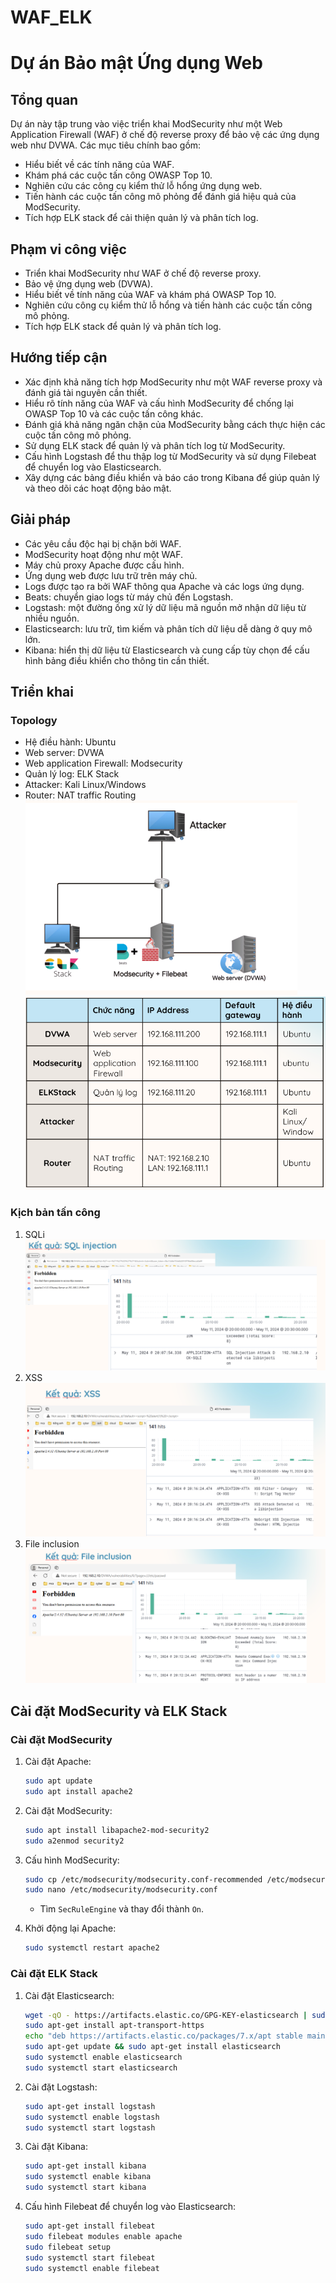 # WAF_ELK

# Dự án Bảo mật Ứng dụng Web

## Tổng quan
Dự án này tập trung vào việc triển khai ModSecurity như một Web Application Firewall (WAF) ở chế độ reverse proxy để bảo vệ các ứng dụng web như DVWA. Các mục tiêu chính bao gồm:
- Hiểu biết về các tính năng của WAF.
- Khám phá các cuộc tấn công OWASP Top 10.
- Nghiên cứu các công cụ kiểm thử lỗ hổng ứng dụng web.
- Tiến hành các cuộc tấn công mô phỏng để đánh giá hiệu quả của ModSecurity.
- Tích hợp ELK stack để cải thiện quản lý và phân tích log.

## Phạm vi công việc
- Triển khai ModSecurity như WAF ở chế độ reverse proxy.
- Bảo vệ ứng dụng web (DVWA).
- Hiểu biết về tính năng của WAF và khám phá OWASP Top 10.
- Nghiên cứu công cụ kiểm thử lỗ hổng và tiến hành các cuộc tấn công mô phỏng.
- Tích hợp ELK stack để quản lý và phân tích log.

## Hướng tiếp cận
- Xác định khả năng tích hợp ModSecurity như một WAF reverse proxy và đánh giá tài nguyên cần thiết.
- Hiểu rõ tính năng của WAF và cấu hình ModSecurity để chống lại OWASP Top 10 và các cuộc tấn công khác.
- Đánh giá khả năng ngăn chặn của ModSecurity bằng cách thực hiện các cuộc tấn công mô phỏng.
- Sử dụng ELK stack để quản lý và phân tích log từ ModSecurity.
- Cấu hình Logstash để thu thập log từ ModSecurity và sử dụng Filebeat để chuyển log vào Elasticsearch.
- Xây dựng các bảng điều khiển và báo cáo trong Kibana để giúp quản lý và theo dõi các hoạt động bảo mật.

## Giải pháp
- Các yêu cầu độc hại bị chặn bởi WAF.
- ModSecurity hoạt động như một WAF.
- Máy chủ proxy Apache được cấu hình.
- Ứng dụng web được lưu trữ trên máy chủ.
- Logs được tạo ra bởi WAF thông qua Apache và các logs ứng dụng.
- Beats: chuyển giao logs từ máy chủ đến Logstash.
- Logstash: một đường ống xử lý dữ liệu mã nguồn mở nhận dữ liệu từ nhiều nguồn.
- Elasticsearch: lưu trữ, tìm kiếm và phân tích dữ liệu dễ dàng ở quy mô lớn.
- Kibana: hiển thị dữ liệu từ Elasticsearch và cung cấp tùy chọn để cấu hình bảng điều khiển cho thông tin cần thiết.

## Triển khai
### Topology
- Hệ điều hành: Ubuntu
- Web server: DVWA
- Web application Firewall: Modsecurity
- Quản lý log: ELK Stack
- Attacker: Kali Linux/Windows
- Router: NAT traffic Routing
  ![kiến trúc](img/archi.png)
  ![table](img/tablerole.png)

### Kịch bản tấn công
1. SQLi 
![kết quả sql](img/sql.png)
2. XSS
![kết quả sql](img/xss.png)
3. File inclusion 
![kết quả sql](img/fileinclude.png)
## Cài đặt ModSecurity và ELK Stack

### Cài đặt ModSecurity
1. Cài đặt Apache:
    ```bash
    sudo apt update
    sudo apt install apache2
    ```
2. Cài đặt ModSecurity:
    ```bash
    sudo apt install libapache2-mod-security2
    sudo a2enmod security2
    ```
3. Cấu hình ModSecurity:
    ```bash
    sudo cp /etc/modsecurity/modsecurity.conf-recommended /etc/modsecurity/modsecurity.conf
    sudo nano /etc/modsecurity/modsecurity.conf
    ```
    - Tìm `SecRuleEngine` và thay đổi thành `On`.

4. Khởi động lại Apache:
    ```bash
    sudo systemctl restart apache2
    ```

### Cài đặt ELK Stack
1. Cài đặt Elasticsearch:
    ```bash
    wget -qO - https://artifacts.elastic.co/GPG-KEY-elasticsearch | sudo apt-key add -
    sudo apt-get install apt-transport-https
    echo "deb https://artifacts.elastic.co/packages/7.x/apt stable main" | sudo tee -a /etc/apt/sources.list.d/elastic-7.x.list
    sudo apt-get update && sudo apt-get install elasticsearch
    sudo systemctl enable elasticsearch
    sudo systemctl start elasticsearch
    ```
2. Cài đặt Logstash:
    ```bash
    sudo apt-get install logstash
    sudo systemctl enable logstash
    sudo systemctl start logstash
    ```

3. Cài đặt Kibana:
    ```bash
    sudo apt-get install kibana
    sudo systemctl enable kibana
    sudo systemctl start kibana
    ```

4. Cấu hình Filebeat để chuyển log vào Elasticsearch:
    ```bash
    sudo apt-get install filebeat
    sudo filebeat modules enable apache
    sudo filebeat setup
    sudo systemctl start filebeat
    sudo systemctl enable filebeat
    ```



